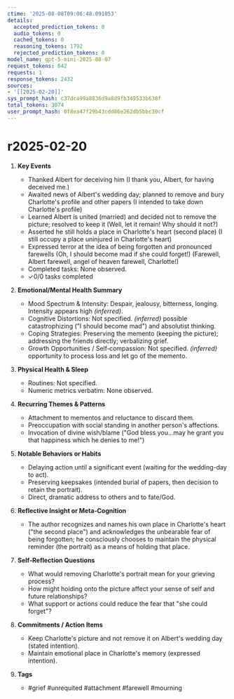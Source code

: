 ```yaml
---
ctime: '2025-08-08T09:06:48.091053'
details:
  accepted_prediction_tokens: 0
  audio_tokens: 0
  cached_tokens: 0
  reasoning_tokens: 1792
  rejected_prediction_tokens: 0
model_name: gpt-5-mini-2025-08-07
request_tokens: 642
requests: 1
response_tokens: 2432
sources:
- '[[2025-02-20]]'
sys_prompt_hash: c37dca99a8836d9a8d9fb349533b638f
total_tokens: 3074
user_prompt_hash: 0f8ea47f29b43cdd86e262db5bbc30cf
---
```

# r2025-02-20

1. **Key Events**
   - Thanked Albert for deceiving him (I thank you, Albert, for having deceived me.)
   - Awaited news of Albert's wedding day; planned to remove and bury Charlotte's profile and other papers (I intended to take down Charlotte's profile)
   - Learned Albert is united (married) and decided not to remove the picture; resolved to keep it (Well, let it remain! Why should it not?)
   - Asserted he still holds a place in Charlotte's heart (second place) (I still occupy a place uninjured in Charlotte's heart)
   - Expressed terror at the idea of being forgotten and pronounced farewells (Oh, I should become mad if she could forget!) (Farewell, Albert farewell, angel of heaven farewell, Charlotte!)
   - Completed tasks: None observed.
   - ✓0/0 tasks completed

2. **Emotional/Mental Health Summary**
   - Mood Spectrum & Intensity: Despair, jealousy, bitterness, longing. Intensity appears high *(inferred)*.
   - Cognitive Distortions: Not specified. *(inferred)* possible catastrophizing ("I should become mad") and absolutist thinking.
   - Coping Strategies: Preserving the memento (keeping the picture); addressing the friends directly; verbalizing grief.
   - Growth Opportunities / Self‑compassion: Not specified. *(inferred)* opportunity to process loss and let go of the memento.

3. **Physical Health & Sleep**
   - Routines: Not specified.
   - Numeric metrics verbatim: None observed.

4. **Recurring Themes & Patterns**
   - Attachment to mementos and reluctance to discard them.
   - Preoccupation with social standing in another person's affections.
   - Invocation of divine wish/blame ("God bless you...may he grant you that happiness which he denies to me!")

5. **Notable Behaviors or Habits**
   - Delaying action until a significant event (waiting for the wedding-day to act).
   - Preserving keepsakes (intended burial of papers, then decision to retain the portrait).
   - Direct, dramatic address to others and to fate/God.

6. **Reflective Insight or Meta‑Cognition**
   - The author recognizes and names his own place in Charlotte's heart ("the second place") and acknowledges the unbearable fear of being forgotten; he consciously chooses to maintain the physical reminder (the portrait) as a means of holding that place.

7. **Self‑Reflection Questions**
   - What would removing Charlotte's portrait mean for your grieving process?
   - How might holding onto the picture affect your sense of self and future relationships?
   - What support or actions could reduce the fear that "she could forget"?

8. **Commitments / Action Items**
   - Keep Charlotte's picture and not remove it on Albert's wedding day (stated intention).
   - Maintain emotional place in Charlotte's memory (expressed intention).

9. **Tags**
   - #grief #unrequited #attachment #farewell #mourning